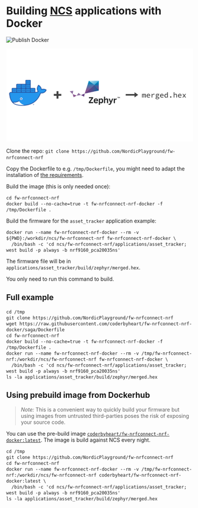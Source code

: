 # Building [NCS](https://github.com/NordicPlayground/fw-nrfconnect-nrf) applications with Docker

![Publish Docker](https://github.com/coderbyheart/fw-nrfconnect-nrf-docker/workflows/Publish%20Docker/badge.svg?branch=saga)

![Docker + Zephyr -> merged.hex](./diagram.png)

Clone the repo: `git clone https://github.com/NordicPlayground/fw-nrfconnect-nrf`

Copy the Dockerfile to e.g. `/tmp/Dockerfile`, you might need to adapt the installation of [the requirements](./Dockerfile#L48-L51).

Build the image (this is only needed once):

    cd fw-nrfconnect-nrf
    docker build --no-cache=true -t fw-nrfconnect-nrf-docker -f /tmp/Dockerfile .

Build the firmware for the `asset_tracker` application example:

    docker run --name fw-nrfconnect-nrf-docker --rm -v ${PWD}:/workdir/ncs/fw-nrfconnect-nrf fw-nrfconnect-nrf-docker \
      /bin/bash -c 'cd ncs/fw-nrfconnect-nrf/applications/asset_tracker; west build -p always -b nrf9160_pca20035ns'

The firmware file will be in `applications/asset_tracker/build/zephyr/merged.hex`.

You only need to run this command to build.

## Full example

    cd /tmp
    git clone https://github.com/NordicPlayground/fw-nrfconnect-nrf
    wget https://raw.githubusercontent.com/coderbyheart/fw-nrfconnect-nrf-docker/saga/Dockerfile
    cd fw-nrfconnect-nrf
    docker build --no-cache=true -t fw-nrfconnect-nrf-docker -f /tmp/Dockerfile .
    docker run --name fw-nrfconnect-nrf-docker --rm -v /tmp/fw-nrfconnect-nrf:/workdir/ncs/fw-nrfconnect-nrf fw-nrfconnect-nrf-docker \
      /bin/bash -c 'cd ncs/fw-nrfconnect-nrf/applications/asset_tracker; west build -p always -b nrf9160_pca20035ns'
    ls -la applications/asset_tracker/build/zephyr/merged.hex

## Using prebuild image from Dockerhub

> _Note:_ This is a convenient way to quickly build your firmware but using images from untrusted third-parties poses the risk of exposing your source code.

You can use the pre-build image [`coderbyheart/fw-nrfconnect-nrf-docker:latest`](https://hub.docker.com/repository/docker/coderbyheart/fw-nrfconnect-nrf-docker). The image is build against NCS every night.

    cd /tmp
    git clone https://github.com/NordicPlayground/fw-nrfconnect-nrf
    cd fw-nrfconnect-nrf
    docker run --name fw-nrfconnect-nrf-docker --rm -v /tmp/fw-nrfconnect-nrf:/workdir/ncs/fw-nrfconnect-nrf coderbyheart/fw-nrfconnect-nrf-docker:latest \
      /bin/bash -c 'cd ncs/fw-nrfconnect-nrf/applications/asset_tracker; west build -p always -b nrf9160_pca20035ns'
    ls -la applications/asset_tracker/build/zephyr/merged.hex
